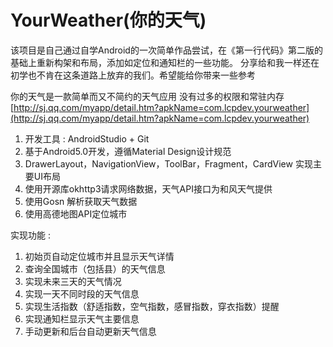 # YourWeather(你的天气)

该项目是自己通过自学Android的一次简单作品尝试，在《第一行代码》第二版的基础上重新构架和布局，添加如定位和通知栏的一些功能。
分享给和我一样还在初学也不肯在这条道路上放弃的我们。希望能给你带来一些参考

你的天气是一款简单而又不简约的天气应用 没有过多的权限和常驻内存
[http://sj.qq.com/myapp/detail.htm?apkName=com.lcpdev.yourweather](http://sj.qq.com/myapp/detail.htm?apkName=com.lcpdev.yourweather)

1.	开发工具 : AndroidStudio + Git
2.	基于Android5.0开发，遵循Material Design设计规范
3.	DrawerLayout，NavigationView，ToolBar，Fragment，CardView 实现主要UI布局
4.	使用开源库okhttp3请求网络数据，天气API接口为和风天气提供
5.	使用Gosn 解析获取天气数据
6.	使用高德地图API定位城市

实现功能 :

1.	初始页自动定位城市并且显示天气详情
2.	查询全国城市（包括县）的天气信息
3.	实现未来三天的天气情况
4.	实现一天不同时段的天气信息
5.	实现生活指数（舒适指数，空气指数，感冒指数，穿衣指数）提醒
6.	实现通知栏显示天气主要信息
7.	手动更新和后台自动更新天气信息
